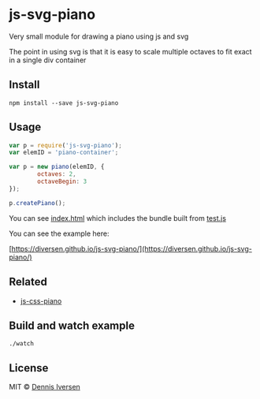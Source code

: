 # js-svg-piano

Very small module for drawing a piano using js and svg

The point in using svg is that it is easy to scale multiple octaves
to fit exact in a single div container

## Install 

    npm install --save js-svg-piano

## Usage

~~~js
var p = require('js-svg-piano');
var elemID = 'piano-container';

var p = new piano(elemID, {
        octaves: 2,
        octaveBegin: 3
});

p.createPiano();
~~~

You can see [index.html](index.html) which includes the bundle built from [test.js](test.js)

You can see the example here: 

[https://diversen.github.io/js-svg-piano/](https://diversen.github.io/js-svg-piano/)

## Related

* [js-css-piano](https://github.com/diversen/js-css-piano/)

## Build and watch example

    ./watch

## License

MIT © [Dennis Iversen](https://github.com/diversen)